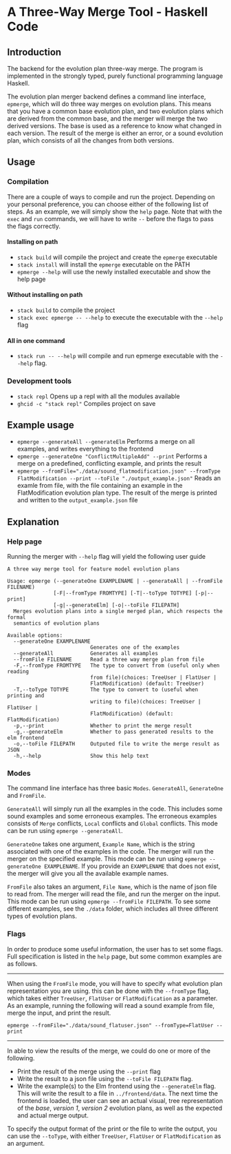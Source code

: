 # A Three-Way Merge Tool - Haskell Code

## Introduction

The backend for the evolution plan three-way merge. The program is implemented in the strongly typed, purely functional programming language Haskell.

The evolution plan merger backend defines a command line interface, `epmerge`, which will do three way merges on evolution plans. This means that you have a common base evolution plan, and two evolution plans which are derived from the common base, and the merger will merge the two derived versions. The base is used as a reference to know what changed in each version. The result of the merge is either an error, or a sound evolution plan, which consists of all the changes from both versions.

## Usage

### Compilation

There are a couple of ways to compile and run the project. Depending on your personal preference, you can choose either of the following list of steps. As an example, we will simply show the `help` page. Note that with the `exec` and `run` commands, we will have to write `--` before the flags to pass the flags correctly.

#### Installing on path

- `stack build` will compile the project and create the `epmerge` executable
- `stack install` will install the `epmerge` executable on the PATH
- `epmerge --help` will use the newly installed executable and show the help page

#### Without installing on path

- `stack build` to compile the project
- `stack exec epmerge -- --help` to execute the executable with the `--help` flag

#### All in one command

- `stack run -- --help` will compile and run epmerge executable with the `--help` flag.

### Development tools

- `stack repl` Opens up a repl with all the modules available
- `ghcid -c "stack repl"` Compiles project on save

## Example usage

- `epmerge --generateAll --generateElm` Performs a merge on all examples, and writes everything to the frontend
- `epmerge --generateOne "ConflictMultipleAdd" --print` Performs a merge on a predefined, conflicting example, and prints the result
- `epmerge --fromFile="./data/sound_flatmodification.json" --fromType FlatModification --print --toFile "./output_example.json"` Reads an examle from file, with the file containing an example in the FlatModification evolution plan type. The result of the merge is printed and written to the `output_example.json` file

## Explanation

### Help page

Running the merger with `--help` flag will yield the following user guide

```
A three way merge tool for feature model evolution plans

Usage: epmerge (--generateOne EXAMPLENAME | --generateAll | --fromFile FILENAME)
               [-F|--fromType FROMTYPE] [-T|--toType TOTYPE] [-p|--print]
               [-g|--generateElm] [-o|--toFile FILEPATH]
  Merges evolution plans into a single merged plan, which respects the formal
  semantics of evolution plans

Available options:
  --generateOne EXAMPLENAME
                           Generates one of the examples
  --generateAll            Generates all examples
  --fromFile FILENAME      Read a three way merge plan from file
  -F,--fromType FROMTYPE   The type to convert from (useful only when reading
                           from file)(choices: TreeUser | FlatUser |
                           FlatModification) (default: TreeUser)
  -T,--toType TOTYPE       The type to convert to (useful when printing and
                           writing to file)(choices: TreeUser | FlatUser |
                           FlatModification) (default: FlatModification)
  -p,--print               Whether to print the merge result
  -g,--generateElm         Whether to pass generated results to the elm frontend
  -o,--toFile FILEPATH     Outputed file to write the merge result as JSON
  -h,--help                Show this help text
```

### Modes

The command line interface has three basic `Modes`. `GenerateAll`, `GenerateOne` and `FromFile`.

`GenerateAll` will simply run all the examples in the code. This includes some sound examples and some erroneous examples. The erroneous examples consists of `Merge` conflicts, `Local` conflicts and `Global` conflicts. This mode can be run using `epmerge --generateAll`.

`GenerateOne` takes one argument, `Example Name`, which is the string associated with one of the examples in the code. The merger will run the merger on the specified example. This mode can be run using `epmerge --generateOne EXAMPLENAME`. If you provide an `EXAMPLENAME` that does not exist, the merger will give you all the available example names.

`FromFile` also takes an argument, `File Name`, which is the name of json file to read from. The merger will read the file, and run the merger on the input. This mode can be run using `epmerge --fromFile FILEPATH`. To see some different examples, see the `./data` folder, which includes all three different types of evolution plans.

### Flags

In order to produce some useful information, the user has to set some flags. Full specification is listed in the `help` page, but some common examples are as follows.

---

When using the `FromFile` mode, you will have to specify what evolution plan representation you are using. this can be done with the `--fromType` flag, which takes either `TreeUser`, `FlatUser` or `FlatModification` as a parameter. As an example, running the following will read a sound example from file, merge the input, and print the result.

`epmerge --fromFile="./data/sound_flatuser.json" --fromType=FlatUser --print`

---

In able to view the results of the merge, we could do one or more of the following.

- Print the result of the merge using the `--print` flag
- Write the result to a json file using the `--toFile FILEPATH` flag.
- Write the example(s) to the Elm frontend using the `--generateElm` flag. This will write the result to a file in `../frontend/data`. The next time the frontend is loaded, the user can see an actual visual, tree representation of the _base_, _version 1_, _version 2_ evolution plans, as well as the expected and actual merge output.

To specify the output format of the print or the file to write the output, you can use the `--toType`, with either `TreeUser`, `FlatUser` or `FlatModification` as an argument.

